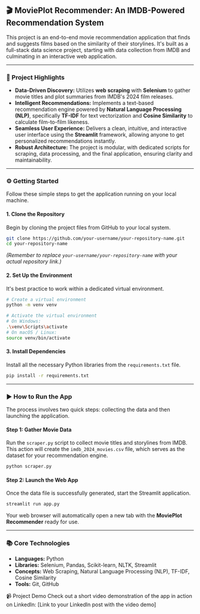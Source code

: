 ## 🎬 MoviePlot Recommender: An IMDB-Powered Recommendation System

This project is an end-to-end movie recommendation application that finds and suggests films based on the similarity of their storylines. It's built as a full-stack data science project, starting with data collection from IMDB and culminating in an interactive web application.

-----

### 🌟 Project Highlights

  - **Data-Driven Discovery:** Utilizes **web scraping** with **Selenium** to gather movie titles and plot summaries from IMDB's 2024 film releases.
  - **Intelligent Recommendations:** Implements a text-based recommendation engine powered by **Natural Language Processing (NLP)**, specifically **TF-IDF** for text vectorization and **Cosine Similarity** to calculate film-to-film likeness.
  - **Seamless User Experience:** Delivers a clean, intuitive, and interactive user interface using the **Streamlit** framework, allowing anyone to get personalized recommendations instantly.
  - **Robust Architecture:** The project is modular, with dedicated scripts for scraping, data processing, and the final application, ensuring clarity and maintainability.

-----

### ⚙️ Getting Started

Follow these simple steps to get the application running on your local machine.

#### 1\. Clone the Repository

Begin by cloning the project files from GitHub to your local system.

```bash
git clone https://github.com/your-username/your-repository-name.git
cd your-repository-name
```

*(Remember to replace `your-username/your-repository-name` with your actual repository link.)*

#### 2\. Set Up the Environment

It's best practice to work within a dedicated virtual environment.

```bash
# Create a virtual environment
python -m venv venv

# Activate the virtual environment
# On Windows:
.\venv\Scripts\activate
# On macOS / Linux:
source venv/bin/activate
```

#### 3\. Install Dependencies

Install all the necessary Python libraries from the `requirements.txt` file.

```bash
pip install -r requirements.txt
```

-----

### ▶️ How to Run the App

The process involves two quick steps: collecting the data and then launching the application.

#### Step 1: Gather Movie Data

Run the `scraper.py` script to collect movie titles and storylines from IMDB. This action will create the `imdb_2024_movies.csv` file, which serves as the dataset for your recommendation engine.

```bash
python scraper.py
```

#### Step 2: Launch the Web App

Once the data file is successfully generated, start the Streamlit application.

```bash
streamlit run app.py
```

Your web browser will automatically open a new tab with the **MoviePlot Recommender** ready for use.

-----

### 📚 Core Technologies

  * **Languages:** Python
  * **Libraries:** Selenium, Pandas, Scikit-learn, NLTK, Streamlit
  * **Concepts:** Web Scraping, Natural Language Processing (NLP), TF-IDF, Cosine Similarity
  * **Tools:** Git, GitHub

📹 Project Demo
Check out a short video demonstration of the app in action on LinkedIn:
[Link to your LinkedIn post with the video demo]
